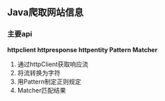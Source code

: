 ## Java爬取网站信息
### 主要api 
**httpclient  httpresponse  httpentity Pattern Matcher**
1. 通过httpClient获取响应流
2.	将流转换为字符
3.	用Pattern制定正则规定
4.	Matcher匹配结果
